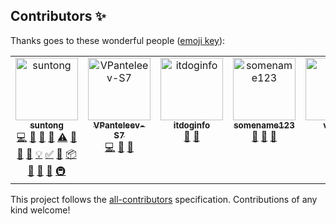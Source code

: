 
## Contributors ✨

Thanks goes to these wonderful people ([emoji key](https://allcontributors.org/docs/en/emoji-key)):

<!-- ALL-CONTRIBUTORS-LIST:START - Do not remove or modify this section -->
<!-- prettier-ignore-start -->
<!-- markdownlint-disable -->
<table>
  <tbody>
    <tr>
      <td align="center" valign="top" width="14.28%"><a href="https://github.com/suntong"><img src="https://avatars.githubusercontent.com/u/422244?v=4?s=100" width="100px;" alt="suntong"/><br /><sub><b>suntong</b></sub></a><br /><a href="https://github.com/suntong/html2md/commits?author=suntong" title="Code">💻</a> <a href="#ideas-suntong" title="Ideas, Planning, & Feedback">🤔</a> <a href="#design-suntong" title="Design">🎨</a> <a href="#data-suntong" title="Data">🔣</a> <a href="https://github.com/suntong/html2md/commits?author=suntong" title="Tests">⚠️</a> <a href="https://github.com/suntong/html2md/issues?q=author%3Asuntong" title="Bug reports">🐛</a> <a href="https://github.com/suntong/html2md/commits?author=suntong" title="Documentation">📖</a> <a href="#blog-suntong" title="Blogposts">📝</a> <a href="#example-suntong" title="Examples">💡</a> <a href="#tutorial-suntong" title="Tutorials">✅</a> <a href="#tool-suntong" title="Tools">🔧</a> <a href="#platform-suntong" title="Packaging/porting to new platform">📦</a> <a href="https://github.com/suntong/html2md/pulls?q=is%3Apr+reviewed-by%3Asuntong" title="Reviewed Pull Requests">👀</a> <a href="#question-suntong" title="Answering Questions">💬</a> <a href="#maintenance-suntong" title="Maintenance">🚧</a> <a href="#infra-suntong" title="Infrastructure (Hosting, Build-Tools, etc)">🚇</a></td>
      <td align="center" valign="top" width="14.28%"><a href="https://github.com/VPanteleev-S7"><img src="https://avatars.githubusercontent.com/u/108007295?v=4?s=100" width="100px;" alt="VPanteleev-S7"/><br /><sub><b>VPanteleev-S7</b></sub></a><br /><a href="https://github.com/suntong/html2md/commits?author=VPanteleev-S7" title="Code">💻</a> <a href="https://github.com/suntong/html2md/issues?q=author%3AVPanteleev-S7" title="Bug reports">🐛</a> <a href="#userTesting-VPanteleev-S7" title="User Testing">📓</a></td>
      <td align="center" valign="top" width="14.28%"><a href="https://github.com/itdoginfo"><img src="https://avatars.githubusercontent.com/u/11143109?v=4?s=100" width="100px;" alt="itdoginfo"/><br /><sub><b>itdoginfo</b></sub></a><br /><a href="https://github.com/suntong/html2md/issues?q=author%3Aitdoginfo" title="Bug reports">🐛</a> <a href="#userTesting-itdoginfo" title="User Testing">📓</a></td>
      <td align="center" valign="top" width="14.28%"><a href="http://someurl1.comm"><img src="https://avatars.githubusercontent.com/u/8886?v=4?s=100" width="100px;" alt="somename123"/><br /><sub><b>somename123</b></sub></a><br /><a href="https://github.com/suntong/html2md/issues?q=author%3Am040601" title="Bug reports">🐛</a> <a href="#ideas-m040601" title="Ideas, Planning, & Feedback">🤔</a> <a href="#userTesting-m040601" title="User Testing">📓</a></td>
      <td align="center" valign="top" width="14.28%"><a href="https://github.com/vivook"><img src="https://avatars.githubusercontent.com/u/24224102?v=4?s=100" width="100px;" alt="vivook"/><br /><sub><b>vivook</b></sub></a><br /><a href="https://github.com/suntong/html2md/issues?q=author%3Avivook" title="Bug reports">🐛</a> <a href="#userTesting-vivook" title="User Testing">📓</a></td>
      <td align="center" valign="top" width="14.28%"><a href="https://github.com/097115"><img src="https://avatars.githubusercontent.com/u/1415155?v=4?s=100" width="100px;" alt="097115"/><br /><sub><b>097115</b></sub></a><br /><a href="https://github.com/suntong/html2md/issues?q=author%3A097115" title="Bug reports">🐛</a> <a href="#ideas-097115" title="Ideas, Planning, & Feedback">🤔</a> <a href="#userTesting-097115" title="User Testing">📓</a></td>
      <td align="center" valign="top" width="14.28%"><a href="http://magnusviri.com"><img src="https://avatars.githubusercontent.com/u/711269?v=4?s=100" width="100px;" alt="James Reynolds"/><br /><sub><b>James Reynolds</b></sub></a><br /><a href="https://github.com/suntong/html2md/pulls?q=is%3Apr+reviewed-by%3Amagnusviri" title="Reviewed Pull Requests">👀</a> <a href="#talk-magnusviri" title="Talks">📢</a> <a href="#userTesting-magnusviri" title="User Testing">📓</a></td>
    </tr>
  </tbody>
</table>

<!-- markdownlint-restore -->
<!-- prettier-ignore-end -->

<!-- ALL-CONTRIBUTORS-LIST:END -->

This project follows the [all-contributors](https://github.com/all-contributors/all-contributors) specification. Contributions of any kind welcome!
